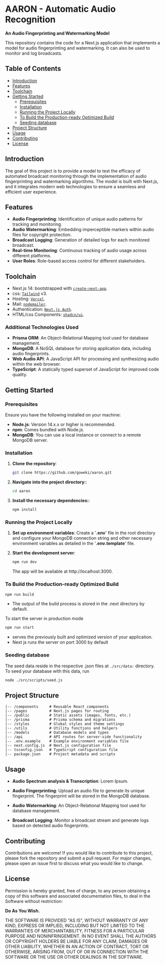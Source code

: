 # AARON - Automatic Audio Recognition

**An Audio Fingerprinting and Watermarking Model**

This repository contains the code for a Next.js application that implements a model for audio fingerprinting and watermarking. It can also be used to monitor and log broadcasts.

## Table of Contents

- [Introduction](#introduction)
- [Features](#features)
- [Toolchain](#toolchain)
- [Getting Started](#getting-started)
  - [Prerequisites](#prerequisites)
  - [Installation](#installation)
  - [Running the Project Locally](#running-the-project-locally)
  - [To Build the Production-ready Optimized Build](#to-build-the-production-ready-optimized-build)
  - [Seeding database](#seeding-database)
- [Project Structure](#project-structure)
- [Usage](#usage)
- [Contributing](#contributing)
- [License](#license)

## Introduction

The goal of this project is to provide a model to test the efficacy of automated broadcast monitoring through the implementation of audio fingerprinting and watermarking algorithms. The model is built with Next.js, and it integrates modern web technologies to ensure a seamless and efficient user experience.

## Features

- **Audio Fingerprinting**: Identification of unique audio patterns for tracking and monitoring.
- **Audio Watermarking**: Embedding imperceptible markers within audio files for copyright protection.
- **Broadcast Logging**: Generation of detailed logs for each monitored broadcast.
- **Real-time Monitoring**: Continuous tracking of audio usage across different platforms.
- **User Roles**: Role-based access control for different stakeholders.

## Toolchain

- Next.js 14: bootstrapped with [`create-next-app`](https://github.com/vercel/next.js/tree/canary/packages/create-next-app).
- css: [`Tailwind`](https://tailwindcss.com/) v3.
- Hosting: [`Vercel`](https://vercel.com/).
- Mail: [`nodemailer`](https://nodemailer.com/).
- Authentication: [`Next.js Auth`](https://next-auth.js.org).
- HTML/css Components: [`shadcn/ui`](https://ui.shadcn.com/).

### Additional Technologies Used

- **Prisma ORM**: An Object-Relational Mapping tool used for database management.
- **MongoDB**: A NoSQL database for storing application data, including audio fingerprints.
- **Web Audio API**: A JavaScript API for processing and synthesizing audio within the web browser.
- **TypeScript**: A statically typed superset of JavaScript for improved code quality.

## Getting Started

### Prerequisites

Ensure you have the following installed on your machine:

- **Node.js**: Version 14.x.x or higher is recommended.
- **npm**: Comes bundled with Node.js.
- **MongoDB**: You can use a local instance or connect to a remote MongoDB server.

### Installation

1. **Clone the repository**:

   ```bash
   git clone https://github.com/goweki/aaron.git
   ```

2. **Navigate into the project directory:**:

   ```bash
   cd aaron
   ```

3. **Install the necessary dependencies:**:

   ```bash
   npm install
   ```

### Running the Project Locally

1. **Set up environment variables**: Create a '**.env**' file in the root directory and configure your MongoDB connection string and other necessary environment variables as detailed in the '**.env.template**' file.

2. **Start the development server**:

   ```bash
   npm run dev
   ```

   The app will be available at http://localhost:3000.

### To Build the Production-ready Optimized Build

```bash
npm run build
```

- The output of the build process is stored in the .next directory by default.

To start the server in production mode

```bash
npm run start
```

- serves the previously built and optimized version of your application.
- Next js runs the server on port 3000 by default

### Seeding database

The seed data reside in the respective .json files at `./src/data:` directory. To seed your database with this data, run

```bash
node ./src/scripts/seed.js
```

## Project Structure

```plaintext
|-- /components     # Reusable React components
|-- /pages          # Next.js pages for routing
|-- /public         # Static assets (images, fonts, etc.)
|-- /prisma         # Prisma schema and migrations
|-- /styles         # Global styles and theme settings
|-- /utils          # Utility functions and helpers
|-- /models         # Database models and types
|-- /api            # API routes for server-side functionality
|-- .env.example    # Example environment variables file
|-- next.config.js  # Next.js configuration file
|-- tsconfig.json   # TypeScript configuration file
|-- package.json    # Project metadata and scripts
```

## Usage

- **Audio Spectrum analysis & Transcription**: Lorem Ipsum.

- **Audio Fingerprinting**: Upload an audio file to generate its unique fingerprint. The fingerprint will be stored in the MongoDB database.

- **Audio Watermarking**: An Object-Relational Mapping tool used for database management.

- **Broadcast Logging**: Monitor a broadcast stream and generate logs based on detected audio fingerprints.

## Contributing

Contributions are welcome! If you would like to contribute to this project, please fork the repository and submit a pull request. For major changes, please open an issue first to discuss what you would like to change.

## License

Permission is hereby granted, free of charge, to any person obtaining a copy of this software and associated documentation files, to deal in the Software without restriction:

**Do As You Wish.**

THE SOFTWARE IS PROVIDED "AS IS", WITHOUT WARRANTY OF ANY KIND, EXPRESS OR IMPLIED, INCLUDING BUT NOT LIMITED TO THE WARRANTIES OF MERCHANTABILITY, FITNESS FOR A PARTICULAR PURPOSE AND NONINFRINGEMENT. IN NO EVENT SHALL THE AUTHORS OR COPYRIGHT HOLDERS BE LIABLE FOR ANY CLAIM, DAMAGES OR OTHER LIABILITY, WHETHER IN AN ACTION OF CONTRACT, TORT OR OTHERWISE, ARISING FROM, OUT OF OR IN CONNECTION WITH THE SOFTWARE OR THE USE OR OTHER DEALINGS IN THE SOFTWARE.
